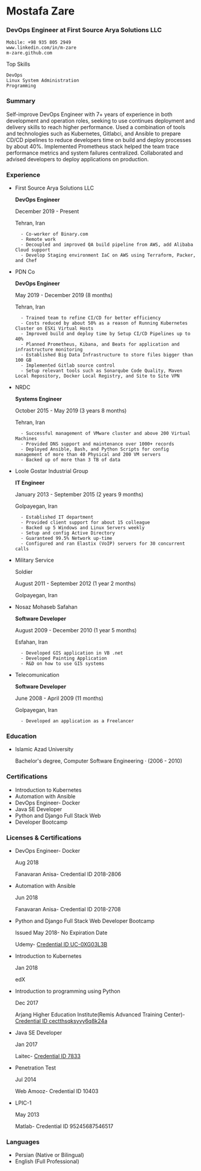 # Mostafa Zare

### DevOps Engineer at First Source Arya Solutions LLC

```
Mobile: +98 935 805 2949
www.linkedin.com/in/m-zare
m-zare.github.com
```

Top Skills

```
DevOps
Linux System Administration
Programming
```

### Summary

Self-improve DevOps Engineer with 7+ years of experience in
both development and operation roles, seeking to use continues
deployment and delivery skills to reach higher performance. Used a
combination of tools and technologies such as Kubernetes, Gitlabci, and Ansible to prepare CD/CD pipelines to reduce developers
time on build and deploy processes by about 40%. Implemented
Prometheus stack helped the team trace performance metrics and
system failures centralized. Collaborated and advised developers to
deploy applications on production.

### Experience

- First Source Arya Solutions LLC
  
  **DevOps Engineer**

    December 2019 - Present

    Tehran, Iran
    
  ```
    - Co-worker of Binary.com
    - Remote work
    - Decoupled and improved QA build pipeline from AWS, add Alibaba Cloud support
    - Develop Staging environment IaC on AWS using Terraform, Packer, and Chef
  ```
    
- PDN Co
  
  **DevOps Engineer**

    May 2019 - December 2019 (8 months)

    Tehran, Iran

  ```
    - Trained team to refine CI/CD for better efficiency
    - Costs reduced by about 50% as a reason of Running Kubernetes Cluster on ESXi Virtual Hosts
    - Improved build and deploy time by Setup CI/CD Pipelines up to 40%
    - Planned Prometheus, Kibana, and Beats for application and infrastructure monitoring
    - Established Big Data Infrastructure to store files bigger than 100 GB
    - Implemented Gitlab source control
    - Setup relevant tools such as Sonarqube Code Quality, Maven Local Repository, Docker Local Registry, and Site to Site VPN
  ```

- NRDC
  
  **Systems Engineer**

  October 2015 - May 2019 (3 years 8 months)

  Tehran, Iran

  ```
    - Successful management of VMware cluster and above 200 Virtual Machines
    - Provided DNS support and maintenance over 1000+ records
    - Deployed Ansible, Bash, and Python Scripts for config management of more than 40 Physical and 200 VM servers
    - Backed up of more than 3 TB of data
  ```

- Loole Gostar Industrial Group

  **IT Engineer**

  January 2013 - September 2015 (2 years 9 months)

  Golpayegan, Iran

  ```
    - Established IT department
    - Provided client support for about 15 colleague
    - Backed up 5 Windows and Linux Servers weekly
    - Setup and config Active Directory
    - Guaranteed 99.5% Network up-time
    - Configured and ran Elastix (VoIP) servers for 30 concurrent calls
  ```
  
- Military Service

  Soldier
  
  August 2011 - September 2012 (1 year 2 months)

  Golpayegan, Iran

- Nosaz Mohaseb Safahan
  
  **Software Developer**
  
  August 2009 - December 2010 (1 year 5 months)
  
  Esfahan, Iran

  ```
    - Developed GIS application in VB .net
    - Developed Painting Application
    - R&D on how to use GIS systems
  ```
  
- Telecomunication

  **Software Developer**

  June 2008 - April 2009 (11 months)

  Golpayegan, Iran

  ```
    - Developed an application as a Freelancer
  ```

### Education

- Islamic Azad University

  Bachelor's degree, Computer Software Engineering · (2006 - 2010)
  
### Certifications

- Introduction to Kubernetes
- Automation with Ansible
- DevOps Engineer- Docker
- Java SE Developer
- Python and Django Full Stack Web
- Developer Bootcamp

### Licenses & Certifications

- DevOps Engineer- Docker
  
  Aug 2018
  
  Fanavaran Anisa- Credential ID 2018-2806

- Automation with Ansible

  Jun 2018
  
  Fanavaran Anisa- Credential ID 2018-2708

- Python and Django Full Stack Web Developer Bootcamp

  Issued May 2018- No Expiration Date
  
  Udemy- [Credential ID UC-0XG03L3B](https://www.udemy.com/certificate/UC-0XG03L3B/)

- Introduction to Kubernetes
    
  Jan 2018
    
  edX
  
- Introduction to programming using Python

  Dec 2017
  
  Arjang Higher Education Institute(Remis Advanced Training Center)- [Credential ID cectthsqksyvy6q8k24a](https://gotoclass.ir/certificates/cectthsqksyvy6q8k24a/)

- Java SE Developer

  Jan 2017

  Laitec- [Credential ID 7833](https://laitec.ir/certification-verification/show/WKaKZYzeyL)

- Penetration Test
  
  Jul 2014

  Web Amooz- Credential ID 10403

- LPIC-1

  May 2013
  
  Matlab- Credential ID 95245687546517
  
### Languages

- Persian (Native or Bilingual)
- English (Full Professional)
